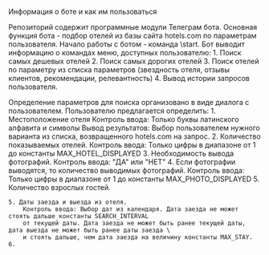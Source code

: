 
Информация о боте и как им пользоваться

Репозиторий содержит программные модули Телеграм бота.
Основная функция бота - подбор отелей из базы сайта hotels.com по параметрам пользователя.
Начало работы с ботом - команда \start. Бот выводит информацию о командах меню, доступных пользователю:
    1. Поиск самых дешевых отелей
    2. Поиск самых дорогих отелей
    3. Поиск отелей по параметру из списка параметров (звездность отеля, отзывы клиентов, рекомендации, релевантность)
    4. Вывод истории запросов пользователя.

Определение параметров для поиска организовано в виде диалога с пользователем.
Пользователю предлагается определить:
    1. Местоположение отеля
        Контроль ввода: Только буквы латинского алфавита и символы
        Вывод результатов: Выбор пользователем нужного варианта из списка, возвращенного hotels.com на запрос.
    2. Количество показываемых отелей.
        Контроль ввода: Только цифры в диапазоне от 1 до константы MAX_HOTEL_DISPLAYED
    3. Необходимость вывода фотографий.
        Контроль ввода: "ДА" или "НЕТ"
    4. Если фотографии выводятся, то количество выводимых фотографий.
        Контроль ввода: Только цифры в диапазоне от 1 до константы MAX_PHOTO_DISPLAYED
    5. Количество взрослых гостей.
        
    5. Даты заезда и выезда из отеля.
        Контроль ввода: Выбор дат из календаря. Дата заезда не может стоять дальше константы SEARCH_INTERVAL
        от текущей даты. Дата заезда не может быть ранее текущей даты, дата выезда не может быть ранее даты заезда \
        и стоять дальше, чем дата заезда на величину константы MAX_STAY.
    6. 
